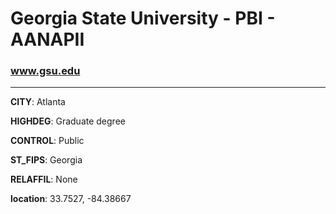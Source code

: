 # Georgia State University - PBI - AANAPII
### www.gsu.edu
---
**CITY**: Atlanta

**HIGHDEG**: Graduate degree

**CONTROL**: Public

**ST_FIPS**: Georgia

**RELAFFIL**: None

**location**: 33.7527, -84.38667